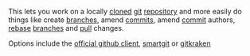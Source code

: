 This lets you work on a locally [cloned](clone) [git](git) [repository](repository) and more easily do things like create [branches](branch), amend [commits](commit), amend [commit](commit) authors, [rebase](rebase) [branches](branch) and [pull](pull) changes.

Options include the [official github client](github-client), [smartgit](smartgit) or [gitkraken](gitkraken)